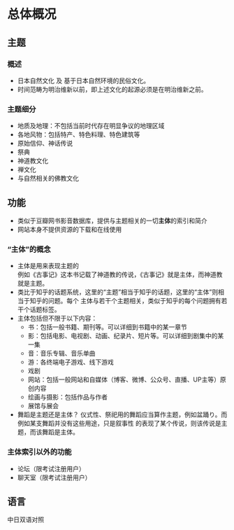 # 总体概况



## 主题

### 概述
* 日本自然文化 及 基于日本自然环境的民俗文化。
* 时间范畴为明治维新以前，即上述文化的起源必须是在明治维新之前。

### 主题细分
* 地质及地理：不包括当前时代存在明显争议的地理区域
* 各地风物：包括特产、特色料理、特色建筑等
* 原始信仰、神话传说
* 祭典
* 神道教文化
* 禅文化
* 与自然相关的佛教文化



## 功能
* 类似于豆瓣网书影音数据库，提供与主题相关的一切**主体**的索引和简介
* 网站本身不提供资源的下载和在线使用

### “主体”的概念
* 主体是用来表现主题的  
例如《古事记》这本书记载了神道教的传说，《古事记》就是主体，而神道教就是主题。
* 类比于知乎的话题系统，这里的“主题”相当于知乎的话题，这里的“主体”则相当于知乎的问题。每个
主体与若干个主题相关，类似于知乎的每个问题拥有若干个话题标签。
* 主体包括但不限于以下内容：
    * 书：包括一般书籍、期刊等。可以详细到书籍中的某一章节
    * 影：包括电影、电视剧、动画、纪录片、短片等。可以详细到剧集中的某一集
    * 音：音乐专辑、音乐单曲
    * 游：各终端电子游戏、线下游戏
    * 戏剧
    * 网站：包括一般网站和自媒体（博客、微博、公众号、直播、UP主等）原创内容
    * 绘画与摄影：包括作品与作者
    * 展馆与展会
* 舞蹈是主题还是主体？
仪式性、祭祀用的舞蹈应当算作主题，例如盆踊り。而例如某支舞蹈并没有这些用途，只是叙事性
的表现了某个传说，则该传说是主题，而该舞蹈是主体。

### 主体索引以外的功能
* 论坛（限考试注册用户）
* 聊天室（限考试注册用户）



## 语言
中日双语对照
